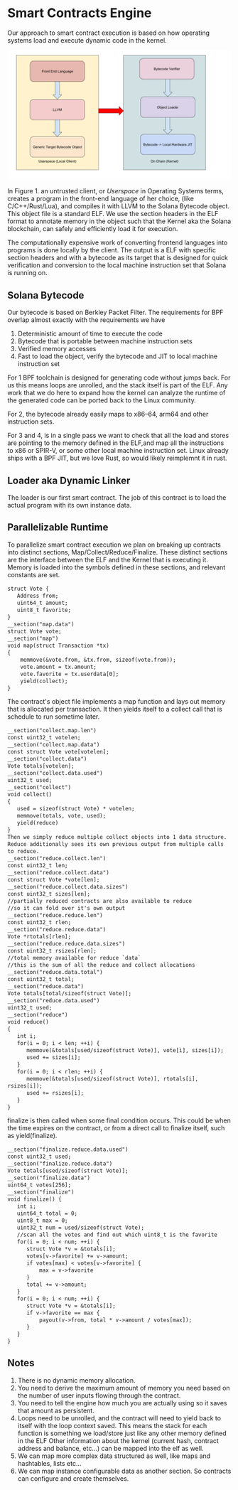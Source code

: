 # Smart Contracts Engine

Our approach to smart contract execution is based on how operating systems load and execute dynamic code in the kernel. 

![Figure 1. Smart Contracts Stack](images/smart-contracts-stack.png)

In Figure 1. an untrusted client, or *Userspace* in Operating Systems terms, creates a program in the front-end language of her choice, (like C/C++/Rust/Lua), and compiles it with LLVM to the Solana Bytecode object. This object file is a standard ELF. We use the section headers in the ELF format to annotate memory in the object such that the Kernel aka the Solana blockchain, can safely and efficiently load it for execution.

The computationally expensive work of converting frontend languages into programs is done locally by the client. The output is a ELF with specific section headers and with a bytecode as its target that is designed for quick verification and conversion to the local machine instruction set that Solana is running on.

## Solana Bytecode

Our bytecode is based on Berkley Packet Filter. The requirements for BPF overlap almost exactly with the requirements we have

1. Deterministic amount of time to execute the code
2. Bytecode that is portable between machine instruction sets
3. Verified memory accesses
4. Fast to load the object, verify the bytecode and JIT to local machine instruction set

For 1 BPF toolchain is designed for generating code without jumps back. For us this means loops are unrolled, and the stack itself is part of the ELF. Any work that we do here to expand how the kernel can analyze the runtime of the generated code can be ported back to the Linux community.

For 2, the bytecode already easily maps to x86–64, arm64 and other instruction sets. 

For 3 and 4, is in a single pass we want to check that all the load and stores are pointing to the memory defined in the ELF,and map all the instructions to x86 or SPIR-V, or some other local machine instruction set. Linux already ships with a BPF JIT, but we love Rust, so would likely reimplemnt it in rust.

## Loader aka Dynamic Linker
The loader is our first smart contract. The job of this contract is to load the actual program with its own instance data.

## Parallelizable Runtime
To parallelize smart contract execution we plan on breaking up contracts into distinct sections, Map/Collect/Reduce/Finalize. These distinct sections are the interface between the ELF and the Kernel that is executing it. Memory is loaded into the symbols defined in these sections, and relevant constants are set.
```
struct Vote {
   Address from;
   uint64_t amount;
   uint8_t favorite;
}
__section("map.data")
struct Vote vote;
__section("map")
void map(struct Transaction *tx)
{
    memmove(&vote.from, &tx.from, sizeof(vote.from));
    vote.amount = tx.amount;
    vote.favorite = tx.userdata[0];
    yield(collect);
}
```
The contract's object file implements a map function and lays out memory that is allocated per transaction. It then yields itself to a collect call that is schedule to run sometime later.
```
__section("collect.map.len")
const uint32_t votelen;
__section("collect.map.data")
const struct Vote vote[votelen];
__section("collect.data")
Vote totals[votelen];
__section("collect.data.used")
uint32_t used;
__section("collect")
void collect()
{
   used = sizeof(struct Vote) * votelen;
   memmove(totals, vote, used);
   yield(reduce)
}
Then we simply reduce multiple collect objects into 1 data structure. Reduce additionally sees its own previous output from multiple calls to reduce.
__section("reduce.collect.len")
const uint32_t len;
__section("reduce.collect.data")
const struct Vote *vote[len];
__section("reduce.collect.data.sizes")
const uint32_t sizes[len];
//partially reduced contracts are also available to reduce
//so it can fold over it's own output
__section("reduce.reduce.len")
const uint32_t rlen;
__section("reduce.reduce.data")
Vote *rtotals[rlen];
__section("reduce.reduce.data.sizes")
const uint32_t rsizes[rlen];
//total memory available for reduce `data`
//this is the sum of all the reduce and collect allocations
__section("reduce.data.total")
const uint32_t total;
__section("reduce.data")
Vote totals[total/sizeof(struct Vote)];
__section("reduce.data.used")
uint32_t used;
__section("reduce")
void reduce()
{
   int i;
   for(i = 0; i < len; ++i) {
      memmove(&totals[used/sizeof(struct Vote)], vote[i], sizes[i]);
      used += sizes[i];
   }
   for(i = 0; i < rlen; ++i) {
      memmove(&totals[used/sizeof(struct Vote)], rtotals[i], rsizes[i]);
      used += rsizes[i];
   }
}
```
finalize is then called when some final condition occurs. This could be when the time expires on the contract, or from a direct call to finalize itself, such as yield(finalize). 
```
__section("finalize.reduce.data.used")
const uint32_t used;
__section("finalize.reduce.data")
Vote totals[used/sizeof(struct Vote)];
__section("finalize.data")
uint64_t votes[256];
__section("finalize")
void finalize() {
   int i;
   uint64_t total = 0;
   uint8_t max = 0;
   uint32_t num = used/sizeof(struct Vote);
   //scan all the votes and find out which uint8_t is the favorite
   for(i = 0; i < num; ++i) {
      struct Vote *v = &totals[i];
      votes[v->favorite] += v->amount;
      if votes[max] < votes[v->favorite] {
          max = v->favorite
      }
      total += v->amount;
   }
   for(i = 0; i < num; ++i) {
      struct Vote *v = &totals[i];
      if v->favorite == max {
          payout(v->from, total * v->amount / votes[max]);
      }
   }
}
```
## Notes
1. There is no dynamic memory allocation. 
2. You need to derive the maximum amount of memory you need based on the number of user inputs flowing through the contract.
3. You need to tell the engine how much you are actually using so it saves that amount as persistent.
4. Loops need to be unrolled, and the contract will need to yield back to itself with the loop context saved. This means the stack for each function is something we load/store just like any other memory defined in the ELF
Other information about the kernel (current hash, contract address and balance, etc…) can be mapped into the elf as well.
5. We can map more complex data structured as well, like maps and hashtables, lists etc…
6. We can map instance configurable data as another section. So contracts can configure and create themselves.
